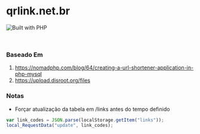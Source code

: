 # qrlink.net.br
![Built with PHP](https://img.shields.io/badge/Built%20with-php-red?style=for-the-badge&logo=php)

<br>


### Baseado Em
1. https://nomadphp.com/blog/64/creating-a-url-shortener-application-in-php-mysql
2. https://upload.disroot.org/files


### Notas
- Forçar atualização da tabela em /links antes do tempo definido

```javascript
var link_codes = JSON.parse(localStorage.getItem("links"));
local_RequestData("update", link_codes);
```
